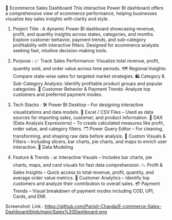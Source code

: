🛒 Ecommerce Sales Dashboard
This interactive Power BI dashboard offers a comprehensive view of ecommerce performance, helping businesses visualize key sales insights with clarity and style.

1. Project Title :
A dynamic Power BI dashboard showcasing revenue, profit, and quantity insights across states, categories, and months. Explore customer behavior, payment trends, and sub-category profitability with interactive filters. Designed for ecommerce analysts seeking fast, intuitive decision-making tools.

2. Purpose :
📈 Track Sales Performance: Visualize total revenue, profit, quantity sold, and order value across time periods.
🗺️ Regional Insights: Compare state-wise sales for targeted market strategies.
🛍️ Category & Sub-Category Analysis: Identify profitable product groups and popular categories.
👥 Customer Behavior & Payment Trends: Analyze top customers and preferred payment modes.

3. Tech Stacks :
🛠️ Power BI Desktop – For designing interactive visualizations and data models.
📁 Excel / CSV Files – Used as data sources for importing sales, customer, and product information.
🧮 DAX (Data Analysis Expressions) – To create calculated measures like profit, order value, and category filters.
🗂️ Power Query Editor – For cleaning, transforming, and shaping raw data before analysis.
🎨 Custom Visuals & Filters – Including slicers, bar charts, pie charts, and maps to enrich user interaction.
🧠 Data Modeling

4. Feature & Trends :
📊 Interactive Visuals – Includes bar charts, pie charts, maps, and card visuals for fast data comprehension.
📉 Profit & Sales Insights – Quick access to total revenue, profit, quantity, and average order value metrics.
🧍 Customer Analytics – Identify top customers and analyze their contribution to overall sales.
💳 Payment Trends – Visual breakdown of payment modes including COD, UPI, Cards, and EMI.

Screenshot:
Link : https://github.com/Parixit-Chavda/E-commerce-Sales-Dashboard/blob/main/Sales%20Dashboard.png
